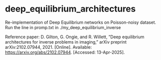 # deep_equilibrium_architectures

Re-implementation of Deep Equilibrium networks on Poisson-noisy dataset. Run the line in promp.txt in ./my_deep_equilibrium_inverse

Reference paper:
D. Gilton, G. Ongie, and R. Willett, ”Deep equilibrium architectures for inverse
problems in imaging,” arXiv preprint arXiv:2102.07944, 2021. [Online]. Available:
https://arxiv.org/abs/2102.07944. [Accessed: 13-Apr-2025].
